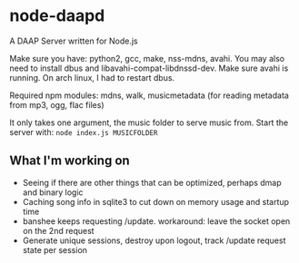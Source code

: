 node-daapd
==========

A DAAP Server written for Node.js

Make sure you have: python2, gcc, make, nss-mdns, avahi. You may also need to install dbus and libavahi-compat-libdnssd-dev.
Make sure avahi is running. On arch linux, I had to restart dbus.

Required npm modules: mdns, walk, musicmetadata (for reading metadata from mp3, ogg, flac files)

It only takes one argument, the music folder to serve music from. Start the server with: `node index.js MUSICFOLDER`

## What I'm working on

- Seeing if there are other things that can be optimized, perhaps dmap and binary logic
- Caching song info in sqlite3 to cut down on memory usage and startup time
- banshee keeps requesting /update. workaround: leave the socket open on the 2nd request
- Generate unique sessions, destroy upon logout, track /update request state per session
